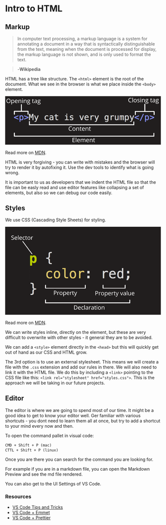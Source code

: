 # Intro to HTML

## Markup

> In computer text processing, a markup language is a system for annotating a document in a way that is syntactically distinguishable from the text, meaning when the document is processed for display, the markup language is not shown, and is only used to format the text.

> -**Wikipedia**

HTML has a tree like structure. The `<html>` element is the root of the document.
What we see in the browser is what we place inside the `<body>` element.

![](images/grumpy-cat-small.png)

Read more on [MDN](https://developer.mozilla.org/en-US/docs/Learn/Getting_started_with_the_web/HTML_basics).

HTML is very forgiving - you can write with mistakes and the browser will try to render it by autofixing it. Use the dev tools to identify what is going wrong.

It is important to us as developers that we indent the HTML file so that the file can be easly read and use editor features like collapsing a set of elements, but also so we can debug our code easily.

## Styles

We use CSS (Cascading Style Sheets) for styling.

![](images/css-declaration-small.png)

Read more on [MDN](https://developer.mozilla.org/en-US/docs/Learn/Getting_started_with_the_web/CSS_basics).

We can write styles inline, directly on the element, but these are very difficult to overwrite with other styles - it general they are to be avoided.

We can add a `<style>` element directly in the `<head>` but this will quickly get out of hand as our CSS and HTML grow.

The 3rd option is to use an external stylesheet. This means we will create a file with the `.css` extension and add our rules in there. We will also need to link it with the HTML file. We do this by including a `<link>` pointing to the CSS file like this: `<link rel="stylesheet" href="styles.css">`. This is the approach we will be taking in our future projects.


## Editor

The editor is where we are going to spend most of our time.
It might be a good idea to get to know your editor well. Ger familiar with various shortcuts - you dont need to learn them all at once, but try to add a shortcut to your mind every now and then.

To open the command pallet in visual code:

```
CMD + Shift + P (mac)
CTTL + Shift + P (linux)
```

Once you are there you can search for the command you are looking for.

For example if you are in a markdown file, you can open the Markdown Preview and see the md file rendered.

You can also get to the UI Settings of VS Code.

### Resources

- [VS Code Tips and Tricks](https://code.visualstudio.com/docs/getstarted/tips-and-tricks)
- [VS Code + Emmet](https://code.visualstudio.com/docs/editor/emmet)
- [VS Code + Prettier](https://marketplace.visualstudio.com/items?itemName=esbenp.prettier-vscode)